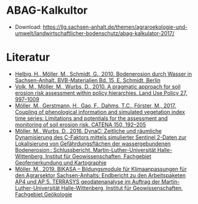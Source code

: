 # ABAG-Kalkultor
* Download: https://llg.sachsen-anhalt.de/themen/agraroekologie-und-umwelt/landwirtschaftlicher-bodenschutz/abag-kalkulator-2017/

# Literatur
* [Helbig, H., Möller, M., Schmidt, G., 2010. Bodenerosion durch Wasser in Sachsen-Anhalt. BVB-Materialien Bd. 15, E. Schmidt, Berlin](https://www.bvb-materialien.de)
* [Volk, M., Möller, M., Wurbs, D., 2010. A pragmatic approach for soil erosion risk assessment within policy hierarchies. Land Use Policy 27, 997–1009](https://github.com/FLFgit/LV_Bodenerosion/blob/main/ABAG-Kalkulator/Volk-etal2010lup.pdf)
* [Möller, M., Gerstmann, H., Gao, F., Dahms, T.C., Förster, M., 2017. Coupling of phenological information and simulated vegetation index time series: Limitations and potentials for the assessment and monitoring of soil erosion risk. CATENA 150, 192–205](https://github.com/FLFgit/LV_Bodenerosion/blob/main/ABAG-Kalkulator/Moeller-etal2017catena.pdf)
* [Möller, M., Wurbs, D., 2016. DynaC: Zeitliche und räumliche Dynamisierung des C-Faktors mittels simulierter Sentinel 2-Daten zur Lokalisierung von Gefährdungsflächen der wassergebundenen Bodenerosion : Schlussbericht. Martin-Luther-Universität Halle-Wittenberg, Institut für Geowissenschaften, Fachgebiet Geofernerkundung und Kartographie](https://doi.org/10.2314/GBV:880911476)
* [Möller, M., 2019. BIKASA – Bildungsmodule für Klimaanpassungen für den Agrarsektor Sachsen-Anhalts: Endbericht zu den Arbeitspaketen AP4 und AP 5. TERRASYS geodatenanalyse im Auftrag der Martin-Luther-Universität Halle-Wittenberg, Institut für Geowissenschaften, Fachgebiet Geökologie](https://github.com/JKI-GDM/LV_Bodenerosion/blob/main/ABAG-Kalkulator/Moeller2019bikasa.pdf)
